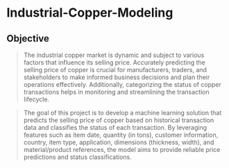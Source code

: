 # Industrial-Copper-Modeling


## Objective

> The industrial copper market is dynamic and subject to various factors that influence its selling price. Accurately predicting the selling price of copper is crucial for manufacturers, traders, and stakeholders to make informed business decisions and plan their operations effectively. Additionally, categorizing the status of copper transactions helps in monitoring and streamlining the transaction lifecycle.

 > The goal of this project is to develop a machine learning solution that predicts the selling price of copper based on historical transaction data and classifies the status of each transaction. By leveraging features such as item date, quantity (in tons), customer information, country, item type, application, dimensions (thickness, width), and material/product references, the model aims to provide reliable price predictions and status classifications.
